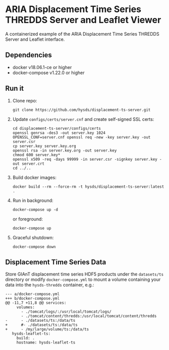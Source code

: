 # ARIA Displacement Time Series THREDDS Server and Leaflet Viewer

A containerized example of the ARIA Displacement Time Series THREDDS
Server and Leaflet interface.

## Dependencies
- docker v18.06.1-ce or higher
- docker-compose v1.22.0 or higher

## Run it
1. Clone repo:
   ```
   git clone https://github.com/hysds/displacement-ts-server.git
   ```
1. Update `configs/certs/server.cnf` and create self-signed SSL certs:
   ```
   cd displacement-ts-server/configs/certs
   openssl genrsa -des3 -out server.key 1024
   OPENSSL_CONF=server.cnf openssl req -new -key server.key -out server.csr
   cp server.key server.key.org
   openssl rsa -in server.key.org -out server.key
   chmod 600 server.key*
   openssl x509 -req -days 99999 -in server.csr -signkey server.key -out server.crt
   cd ../..
   ```
1. Build docker images:
   ```
   docker build --rm --force-rm -t hysds/displacement-ts-server:latest .
   ```
1. Run in background:
   ```
   docker-compose up -d
   ```
   or foreground:
   ```
   docker-compose up
   ```
1. Graceful shutdown:
   ```
   docker-compose down
   ```

## Displacement Time Series Data
Store GIAnT displacement time series HDF5 products under the 
`datasets/ts` directory or modify `docker-compose.yml` to 
mount a volume containing your data into the `hysds-thredds` 
container, e.g.:

```
--- a/docker-compose.yml
+++ b/docker-compose.yml
@@ -11,7 +11,8 @@ services:
     volumes:
       - ./tomcat/logs/:/usr/local/tomcat/logs/
       - ./tomcat/content/thredds:/usr/local/tomcat/content/thredds
-      - ./datasets/ts:/data/ts
+      #- ./datasets/ts:/data/ts
+      - /my/large/volume/ts:/data/ts
   hysds-leaflet-ts:
     build: .
     hostname: hysds-leaflet-ts
```
